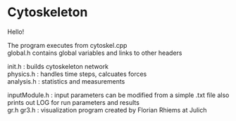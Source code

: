 # Cytoskeleton

Hello! 

The program executes from cytoskel.cpp <br />
global.h contains global variables and links to other headers <br />

init.h     : builds cytoskeleton network <br />
physics.h  : handles time steps, calcuates forces <br />
analysis.h : statistics and measurements  <br />

inputModule.h : input parameters can be modified from a simple .txt file also prints out LOG for run parameters and results <br />
gr.h gr3.h    : visualization program created by Florian Rhiems at Julich


